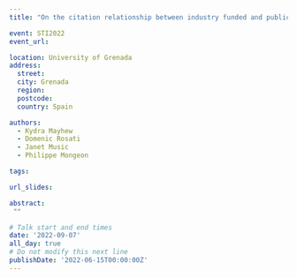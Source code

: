 ```yaml
---
title: "On the citation relationship between industry funded and publicly funded Canadian Food Research publications"

event: STI2022
event_url: 

location: University of Grenada
address:
  street: 
  city: Grenada
  region: 
  postcode: 
  country: Spain

authors:
  - Kydra Mayhew
  - Domenic Rosati
  - Janet Music
  - Philippe Mongeon

tags:

url_slides: 

abstract:
 ""

# Talk start and end times
date: '2022-09-07'
all_day: true
# Do not modify this next line
publishDate: '2022-06-15T00:00:00Z'
---
```

